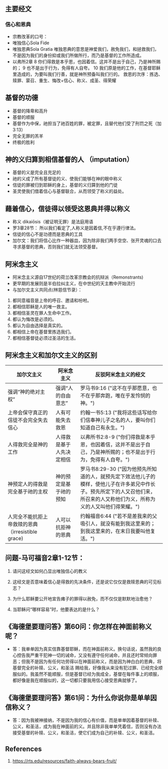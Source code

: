 ## 主要经文

### 信心和恩典
- 宗教改革的口号：
- 唯独信心Sola Fide
- 唯独恩典Sola Gratia
唯独恩典的意思是神爱我们，赦免我们，和拯救我们，不是因为我们的身份抑或我们所做所行，而乃是基督的工作所造成。
- 以弗所2章 
8 你们得救是本乎恩，也因着信。这并不是出于自己，乃是神所赐的； 9 也不是出于行为，免得有人自夸。 10 我们原是他的工作，在基督耶稣里造成的，为要叫我们行善，就是神所预备叫我们行的。
救恩的次序：拣选、赎罪、蒙召、重生、悔改+信心、称义、成圣、得荣耀

## 基督的功德
- 基督的降卑和高升
- 基督的顺服
- 基督作为中保，祂担当了祂百姓的罪，被定罪，且替代他们受了刑罚之死（加3:13）
- 完全无罪的羔羊
- 终极的胜利

## 神的义归算到相信基督的人 （imputation）
- 基督的义是完全且充足的
- 祂的义成了所有基督徒的义、使我们能够在神的眼中称义
- 信徒的罪被归到耶稣的身上，基督的义归算到他的门徒
- 圣灵使我们借着信心与基督联合，从而领受了称义的益处。

## 藉着信心，信徒得以领受这恩典并得以称义
- 称义 dikaiōsis（被证明无罪）是法庭用语
- 罗3章28节： 所以我们看定了,人称义是因着信,不在乎遵行律法。
- 信徒的信心不是功德而是恩典的工具
- 加尔文：我们将信心比作一种器皿，因为除非我们两手空空、张开灵魂的口去寻求基督的恩典，否则我们就无法领受基督。


## 阿米念主义
- 阿米念主义源自17世纪的荷兰改革宗教会的抗辩派（Remonstrants)
- 更早期的发展则是半伯拉纠主义，在中世纪的天主教中开始流行
- 与加尔文主义共同点(林慈信节录）：
1. 都同意福音是上帝的呼召、邀请和吩咐。
2. 都相信耶稣是人的唯一救主。
3. 都相信圣灵在罪人生命中工作。
4. 都认为悔改是必须的。
5. 都认为自由选择是真实的。
6. 都相信上帝在基督里拣选我们。
7. 都相信基督徒必须过圣洁的生活。

## 阿米念主义和加尔文主义的区别
| 加尔文主义    | 阿米念主义 | 反驳阿米念主义的经文  |
| -------- | ------- | ------- |
| 强调“神的绝对主权”  | 强调“人的自由意志”    | 罗马书9:16 ("这不在乎那愿意，也不在乎那奔跑，唯在乎发怜悯的神。")   |
| 上帝会保守真正的信徒不会完全失去信心 | 人有可能失去救恩  | 约翰一书5:13 ("我将这些话写给你们信奉神儿子之名的人，要叫你们知道自己有永生。") |
| 人得救完全是神的工作   | 人得救是基于人先决定相信   | 以弗所书2:8-9 ("你们得救是本乎恩，也因着信，这并不是出于自己，乃是神所赐的；也不是出于行为，免得有人自夸。")  |
| 神预定人的得救是完全基于祂的主权  | 神的预定是基于祂的预知  | 罗马书8:29-30 ("因为他预先所知道的人，就预先定下效法他儿子的模样，使他儿子在许多弟兄中作长子。预先所定下的人又召他们来，所召来的人又称他们为义，所称为义的人又叫他们得荣耀。") |
| 人完全不能抗拒上帝救赎的恩典（irresistible grace) | 人可以抗拒神的恩典  | 约翰福音6:44 ("若不是差我来的父吸引人，就没有能到我这里来的；到我这里来的，在末日我要叫他复活。") |




## 问题-马可福音2章1-12节：
1. 请问这经文如何凸显出唯独信心的教义

2. 这经文是否意味着信心是得救的先决条件，还是说它仅仅是救赎恩典的可见标志？

3. 为什么耶稣要公开地宣告瘫子的罪得以赦免，而不仅仅是默默地治愈他？

4. 当耶稣问“哪样容易”时，他要表达的是什么？

## 《海德堡要理问答》第60问：你怎样在神面前称义呢？
- 答：我单单因为真实信靠基督耶稣，而在神面前称义。换句话说，虽然我的良心控告我严重干犯神一切的诫命，又没有遵守任何诫命，并且还时常倾向罪恶；但我不是因为有任何功劳得以在神面前称义，而是因为神白白的恩典，将基督完全的补赎、公义，和圣洁 赐给我，好像我从来没有犯过罪、已经完全顺服似的。我虽然不能顺服，但是基督已经为我成全，基督在每件事上的顺服，都好像是我在顺服似的，这一切都只要我用信心接受恩典就够了。

## 《海德堡要理问答》第61问：为什么你说你是单单因信称义？
- 答：因为我被神接纳，不是因为我的信心有价值，而是单单因着基督的补赎、公义，和圣洁，成为我在神面前的义。并且除非我单单凭着信，否则没有办法接受基督的补赎、公义，和圣洁，使它们成为自己的补赎、公义，和圣洁。

## References
1. https://rts.edu/resources/faith-always-bears-fruit/